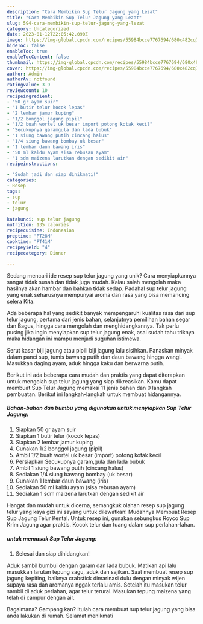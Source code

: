 ```yaml
---
description: "Cara Membikin Sup Telur Jagung yang Lezat"
title: "Cara Membikin Sup Telur Jagung yang Lezat"
slug: 594-cara-membikin-sup-telur-jagung-yang-lezat
category: Uncategorized
date: 2023-01-12T22:05:42.090Z
image: https://img-global.cpcdn.com/recipes/55984bcce7767694/680x482cq70/sup-telur-jagung-foto-resep-utama.jpg
hideToc: false
enableToc: true
enableTocContent: false
thumbnail: https://img-global.cpcdn.com/recipes/55984bcce7767694/680x482cq70/sup-telur-jagung-foto-resep-utama.jpg
cover: https://img-global.cpcdn.com/recipes/55984bcce7767694/680x482cq70/sup-telur-jagung-foto-resep-utama.jpg
author: Admin
authorAv: notfound
ratingvalue: 3.9
reviewcount: 10
recipeingredient:
- "50 gr ayam suir"
- "1 butir telur kocok lepas"
- "2 lembar jamur kuping"
- "1/2 bonggol jagung pipil"
- "1/2 buah wortel uk besar import potong kotak kecil"
- "Secukupnya garamgula dan lada bubuk"
- "1 siung bawang putih cincang halus"
- "1/4 siung bawang bombay uk besar"
- "1 lembar daun bawang iris"
- "50 ml kaldu ayam sisa rebusan ayam"
- "1 sdm maizena larutkan dengan sedikit air"
recipeinstructions:

- "Sudah jadi dan siap dinikmati!"
categories:
- Resep
tags:
- sup
- telur
- jagung

katakunci: sup telur jagung 
nutrition: 135 calories
recipecuisine: Indonesian
preptime: "PT28M"
cooktime: "PT41M"
recipeyield: "4"
recipecategory: Dinner

---
```





Sedang mencari ide resep sup telur jagung yang unik? Cara menyiapkannya sangat tidak susah dan tidak juga mudah. Kalau salah mengolah maka hasilnya akan hambar dan bahkan tidak sedap. Padahal sup telur jagung yang enak seharusnya mempunyai aroma dan rasa yang bisa memancing selera Kita.





Ada beberapa hal yang sedikit banyak mempengaruhi kualitas rasa dari sup telur jagung, pertama dari jenis bahan, selanjutnya pemilihan bahan segar dan Bagus, hingga cara mengolah dan menghidangkannya. Tak perlu pusing jika ingin menyiapkan sup telur jagung enak,      asal sudah tahu triknya maka hidangan ini mampu menjadi suguhan istimewa.














Serut kasar biji jagung atau pipili biji jagung lalu sisihkan. Panaskan minyak dalam panci sup, tumis bawang putih dan daun bawang hingga wangi. Masukkan daging ayam, aduk hingga kaku dan berwarna putih.






Berikut ini ada beberapa cara mudah dan praktis yang dapat diterapkan untuk mengolah sup telur jagung yang siap dikreasikan. Kamu dapat membuat Sup Telur Jagung memakai 11 jenis bahan dan 0 langkah pembuatan. Berikut ini langkah-langkah untuk membuat hidangannya.

<!--inarticleads1-->

##### Bahan-bahan dan bumbu yang digunakan untuk menyiapkan Sup Telur Jagung:

1. Siapkan 50 gr ayam suir
1. Siapkan 1 butir telur (kocok lepas)
1. Siapkan 2 lembar jamur kuping
1. Gunakan 1/2 bonggol jagung (pipil)
1. Ambil 1/2 buah wortel uk besar (import) potong kotak kecil
1. Persiapkan Secukupnya garam,gula dan lada bubuk
1. Ambil 1 siung bawang putih (cincang halus)
1. Sediakan 1/4 siung bawang bombay (uk besar)
1. Gunakan 1 lembar daun bawang (iris)
1. Sediakan 50 ml kaldu ayam (sisa rebusan ayam)
1. Sediakan 1 sdm maizena larutkan dengan sedikit air


Hangat dan mudah untuk dicerna, semangkuk olahan resep sup jagung telur yang kaya gizi ini sayang untuk dilewatkan! Mudahnya Membuat Resep Sup Jagung Telur Kental. Untuk resep ini, gunakan sebungkus Royco Sup Krim Jagung agar praktis. Kocok telur dan tuang dalam sup perlahan-lahan. 

<!--inarticleads2-->

#####  untuk memasak Sup Telur Jagung:


1. Selesai dan siap dihidangkan!

Aduk sambil bumbui dengan garam dan lada bubuk. Matikan api lalu masukkan larutan tepung sagu, aduk dan sajikan. Saat membuat resep sup jagung kepiting, baiknya crabstick dimarinasi dulu dengan minyak wijen supaya rasa dan aromanya nggak terlalu amis. Setelah itu masukan telur sambil di aduk perlahan, agar telur terurai. Masukan tepung maizena yang telah di campur dengan air. 

Bagaimana? Gampang kan? Itulah cara membuat sup telur jagung yang bisa anda lakukan di rumah. Selamat menikmati
